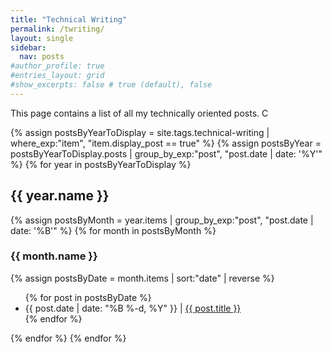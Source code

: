 ```yaml
---
title: "Technical Writing"
permalink: /twriting/
layout: single
sidebar:
  nav: posts
#author_profile: true
#entries_layout: grid
#show_excerpts: false # true (default), false
---
```


This page contains a list of all my technically oriented posts. C

{% assign postsByYearToDisplay = site.tags.technical-writing | where_exp:"item", "item.display_post == true" %}
{% assign postsByYear = postsByYearToDisplay.posts | group_by_exp:"post", "post.date | date: '%Y'" %}
{% for year in postsByYearToDisplay %}
<h2>{{ year.name }}</h2>
{% assign postsByMonth = year.items | group_by_exp:"post", "post.date | date: '%B'" %}
{% for month in postsByMonth %}
<h3>{{ month.name }}</h3>
{% assign postsByDate = month.items | sort:"date" | reverse %}
<ul>
  {% for post in postsByDate %}
    <li>
     {{ post.date | date: "%B %-d, %Y" }} | <a href="{{ post.url | relative_url }}">{{ post.title }}</a>      
    </li>
  {% endfor %}
</ul>
{% endfor %}
{% endfor %}



